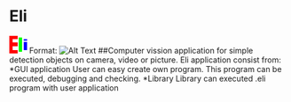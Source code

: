 # Eli
![Eli Logo](/share/Eli/icons/eli_icon.png)
Format: ![Alt Text](url)
##Computer vission application for simple detection objects on camera, video or picture.
Eli application consist from:
*GUI application
User can easy create own program. This program can be executed, debugging and checking.
*Library
Library can executed .eli program with user application


